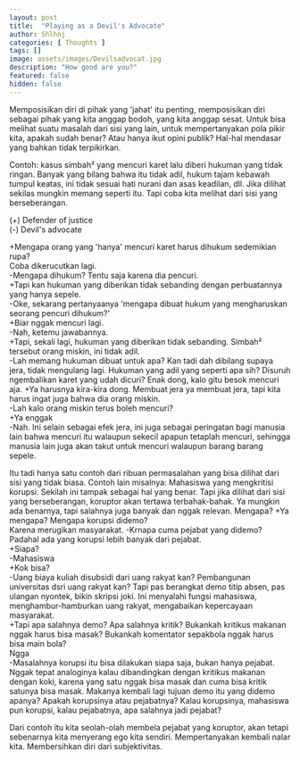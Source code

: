 ```yaml
---
layout: post
title:  "Playing as a Devil's Advocate"
author: Shlhnj
categories: [ Thoughts ]
tags: []
image: assets/images/Devilsadvocat.jpg
description: "How good are you?"
featured: false
hidden: false
---
```


Memposisikan diri di pihak yang 'jahat' itu penting, memposisikan diri sebagai pihak yang kita anggap bodoh, yang kita anggap sesat. Untuk bisa melihat suatu masalah dari sisi yang lain, untuk mempertanyakan pola pikir kita, apakah sudah benar? Atau hanya ikut opini publik? Hal-hal mendasar yang bahkan tidak terpikirkan.

Contoh: kasus simbah² yang mencuri karet lalu diberi hukuman yang tidak ringan. Banyak yang bilang bahwa itu tidak adil, hukum tajam kebawah tumpul keatas, ini tidak sesuai hati nurani dan asas keadilan, dll. Jika dilihat sekilas mungkin memang seperti itu. Tapi coba kita melihat dari sisi yang berseberangan.

(+) Defender of justice <br>
(-) Devil's advocate<br>

+Mengapa orang yang 'hanya' mencuri karet harus dihukum sedemikian rupa?<br>
Coba dikerucutkan lagi.<br>
-Mengapa dihukum? Tentu saja karena dia pencuri.<br>
+Tapi kan hukuman yang diberikan tidak sebanding dengan perbuatannya yang hanya sepele.<br>
-Oke, sekarang pertanyaanya 'mengapa dibuat hukum yang mengharuskan seorang pencuri dihukum?'<br>
+Biar nggak mencuri lagi.<br>
-Nah, ketemu jawabannya.<br>
+Tapi, sekali lagi, hukuman yang diberikan tidak sebanding. Simbah² tersebut orang miskin, ini tidak adil.<br>
-Lah memang hukuman dibuat untuk apa? Kan tadi dah dibilang supaya jera, tidak mengulang lagi. Hukuman yang adil yang seperti apa sih? Disuruh ngembalikan karet yang udah dicuri? Enak dong, kalo gitu besok mencuri aja.
+Ya harusnya kira-kira dong. Membuat jera ya membuat jera, tapi kita harus ingat juga bahwa dia orang miskin.<br>
-Lah kalo orang miskin terus boleh mencuri?<br>
+Ya enggak<br>
-Nah. Ini selain sebagai efek jera, ini juga sebagai peringatan bagi manusia lain bahwa mencuri itu walaupun sekecil apapun tetaplah mencuri, sehingga manusia lain juga akan takut untuk mencuri walaupun barang barang sepele.<br>

Itu tadi hanya satu contoh dari ribuan permasalahan yang bisa dilihat dari sisi yang tidak biasa. Contoh lain misalnya:
Mahasiswa yang mengkritisi korupsi. Sekilah ini tampak sebagai hal yang benar. Tapi jika dilihat dari sisi yang berseberangan, koruptor akan tertawa terbahak-bahak. Ya mungkin ada benarnya, tapi salahnya juga banyak dan nggak relevan. Mengapa?
+Ya mengapa? Mengapa korupsi didemo?<br>
Karena merugikan masyarakat.
-Krnapa cuma pejabat yang didemo? Padahal ada yang korupsi lebih banyak dari pejabat.<br>
+Siapa?<br>
-Mahasiswa<br>
+Kok bisa?<br>
-Uang biaya kuliah disubsidi dari uang rakyat kan? Pembangunan universitas dsri uang rakyat kan? Tapi pas berangkat demo titip absen, pas ulangan nyontek, bikin skripsi joki. Ini menyalahi fungsi mahasiswa, menghambur-hamburkan uang rakyat, mengabaikan kepercayaan masyarakat.<br>
+Tapi apa salahnya demo? Apa salahnya kritik? Bukankah kritikus makanan nggak harus bisa masak? Bukankah komentator sepakbola nggak harus bisa main bola?<br>
Ngga<br>
-Masalahnya korupsi itu bisa dilakukan siapa saja, bukan hanya pejabat. Nggak tepat analoginya kalau dibandingkan dengan kritikus makanan dengan koki, karena yang satu nggak bisa masak dan cuma bisa kritik satunya bisa masak. Makanya kembali lagi tujuan demo itu yang didemo apanya? Apakah korupsinya atau pejabatnya? Kalau korupsinya, mahasiswa pun korupsi, kalau pejabatnya, apa salahnya jadi pejabat?<br>

Dari contoh itu kita seolah-olah membela pejabat yang koruptor, akan tetapi sebenarnya kita menyerang ego kita sendiri. Mempertanyakan kembali nalar kita. Membersihkan diri dari subjektivitas.
